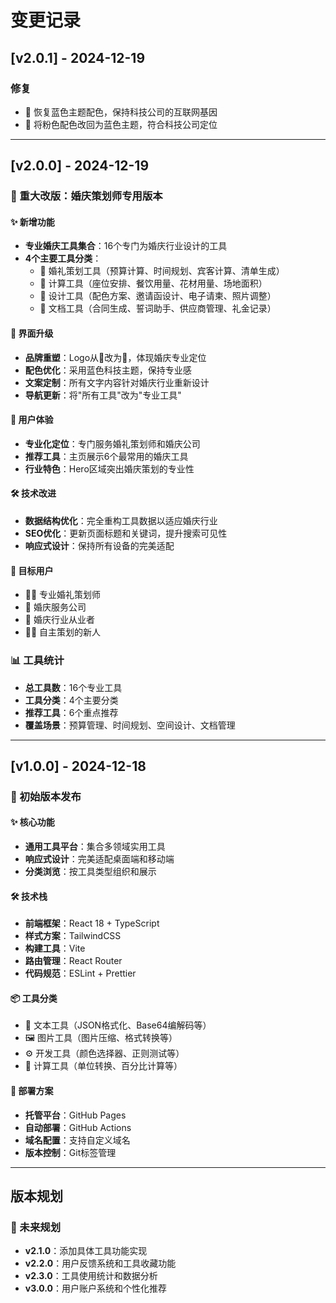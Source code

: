 # 变更记录

## [v2.0.1] - 2024-12-19

### 修复
- 🎨 恢复蓝色主题配色，保持科技公司的互联网基因
- 💙 将粉色配色改回为蓝色主题，符合科技公司定位

---

## [v2.0.0] - 2024-12-19

### 🎉 重大改版：婚庆策划师专用版本

#### ✨ 新增功能
- **专业婚庆工具集合**：16个专门为婚庆行业设计的工具
- **4个主要工具分类**：
  - 💍 婚礼策划工具（预算计算、时间规划、宾客计算、清单生成）
  - 🔢 计算工具（座位安排、餐饮用量、花材用量、场地面积）
  - 🎨 设计工具（配色方案、邀请函设计、电子请柬、照片调整）
  - 📄 文档工具（合同生成、誓词助手、供应商管理、礼金记录）

#### 🎨 界面升级
- **品牌重塑**：Logo从🔧改为💍，体现婚庆专业定位
- **配色优化**：采用蓝色科技主题，保持专业感
- **文案定制**：所有文字内容针对婚庆行业重新设计
- **导航更新**：将"所有工具"改为"专业工具"

#### 📱 用户体验
- **专业化定位**：专门服务婚礼策划师和婚庆公司
- **推荐工具**：主页展示6个最常用的婚庆工具
- **行业特色**：Hero区域突出婚庆策划的专业性

#### 🛠️ 技术改进
- **数据结构优化**：完全重构工具数据以适应婚庆行业
- **SEO优化**：更新页面标题和关键词，提升搜索可见性
- **响应式设计**：保持所有设备的完美适配

#### 🎯 目标用户
- 🤵‍♀️ 专业婚礼策划师
- 🏢 婚庆服务公司
- 💒 婚庆行业从业者
- 👰‍♀️ 自主策划的新人

### 📊 工具统计
- **总工具数**：16个专业工具
- **工具分类**：4个主要分类
- **推荐工具**：6个重点推荐
- **覆盖场景**：预算管理、时间规划、空间设计、文档管理

---

## [v1.0.0] - 2024-12-18

### 🚀 初始版本发布

#### ✨ 核心功能
- **通用工具平台**：集合多领域实用工具
- **响应式设计**：完美适配桌面端和移动端
- **分类浏览**：按工具类型组织和展示

#### 🛠️ 技术栈
- **前端框架**：React 18 + TypeScript
- **样式方案**：TailwindCSS
- **构建工具**：Vite
- **路由管理**：React Router
- **代码规范**：ESLint + Prettier

#### 📦 工具分类
- 📝 文本工具（JSON格式化、Base64编解码等）
- 🖼️ 图片工具（图片压缩、格式转换等）
- ⚙️ 开发工具（颜色选择器、正则测试等）
- 🔢 计算工具（单位转换、百分比计算等）

#### 🚀 部署方案
- **托管平台**：GitHub Pages
- **自动部署**：GitHub Actions
- **域名配置**：支持自定义域名
- **版本控制**：Git标签管理

---

## 版本规划

### 🎯 未来规划
- **v2.1.0**：添加具体工具功能实现
- **v2.2.0**：用户反馈系统和工具收藏功能
- **v2.3.0**：工具使用统计和数据分析
- **v3.0.0**：用户账户系统和个性化推荐 